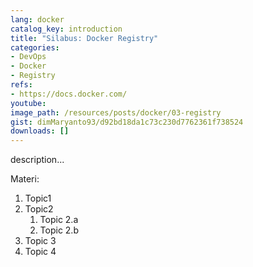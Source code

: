 ```yaml
---
lang: docker
catalog_key: introduction
title: "Silabus: Docker Registry"
categories:
- DevOps
- Docker
- Registry
refs: 
- https://docs.docker.com/
youtube: 
image_path: /resources/posts/docker/03-registry
gist: dimMaryanto93/d92bd18da1c73c230d7762361f738524
downloads: []
---
```



description...

<!--more-->

Materi: 

1. Topic1
2. Topic2
    1. Topic 2.a
    2. Topic 2.b
3. Topic 3
4. Topic 4